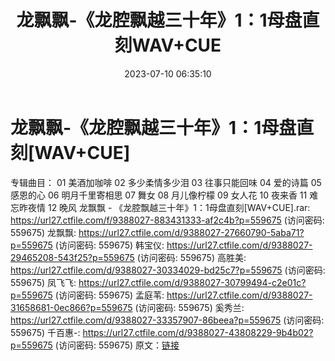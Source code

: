 ﻿---
title: 龙飘飘-《龙腔飘越三十年》1：1母盘直刻WAV+CUE
date: 2023-07-10 06:35:10
categories: 试音碟、非卖品、发烧碟
tags: 华语中文
---
# 龙飘飘-《龙腔飘越三十年》1：1母盘直刻[WAV+CUE]

专辑曲目：
01 美酒加咖啡
02 多少柔情多少泪
03 往事只能回味
04 爱的诗篇
05 感恩的心
06 明月千里寄相思
07 舞女
08 月儿像柠檬
09 女人花
10 夜来香
11 难忘昨夜情
12 晚风
龙飘飘 - 《龙腔飘越三十年》1：1母盘直刻[WAV+CUE].rar: https://url27.ctfile.com/f/9388027-883431333-af2c4b?p=559675
(访问密码: 559675)
龙飘飘: https://url27.ctfile.com/d/9388027-27660790-5aba71?p=559675
(访问密码: 559675)
韩宝仪: https://url27.ctfile.com/d/9388027-29465208-543f25?p=559675
(访问密码: 559675)
高胜美: https://url27.ctfile.com/d/9388027-30334029-bd25c7?p=559675
(访问密码: 559675)
凤飞飞: https://url27.ctfile.com/d/9388027-30799494-c2e01c?p=559675
(访问密码: 559675)
孟庭苇: https://url27.ctfile.com/d/9388027-31658681-0ec866?p=559675
(访问密码: 559675)
奚秀兰: https://url27.ctfile.com/d/9388027-33357907-86beea?p=559675
(访问密码: 559675)
千百惠-: https://url27.ctfile.com/d/9388027-43808229-9b4b02?p=559675
(访问密码: 559675)
原文：[链接](https://blog.sina.com.cn/s/blog_1647c7e76010312n4.html)